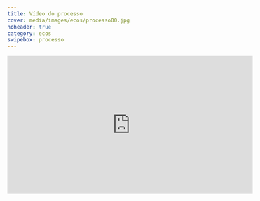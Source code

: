 ```yaml
---
title: Vídeo do processo
cover: media/images/ecos/processo00.jpg
noheader: true
category: ecos
swipebox: processo
---
```


<div class="video-wrapper video-wrapper-16x9">
<iframe width="560" height="315" src="https://www.youtube.com/embed/TmhiCKQXN-Q" frameborder="0" allow="accelerometer; autoplay; encrypted-media; gyroscope; picture-in-picture" allowfullscreen></iframe>
</div>


